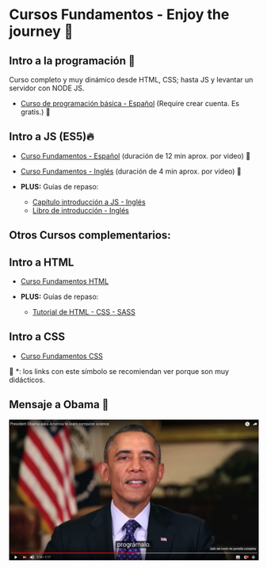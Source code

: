 # Cursos Fundamentos - Enjoy the journey 🎉
## Intro a la programación 🚀
  Curso completo y muy dinámico desde HTML, CSS; hasta JS y levantar un servidor con NODE JS.
  - [Curso de programación básica - Español][curso_intro_programacion] (Require crear cuenta. Es gratis.) 💯

## Intro a JS (ES5)🔥
  - [Curso Fundamentos - Español][tuto_JS_1_ESP] (duración de 12 min aprox. por video) 💯
  - [Curso Fundamentos - Inglés][tuto_JS_2_EN] (duración de 4 min aprox. por video) 💯

  - **PLUS:** Guías de repaso:
    - [Capítulo introducción a JS - Inglés][book_JS_1_EN]
    - [Libro de introducción - Inglés][book_JS_2_EN]

## Otros Cursos complementarios:

## Intro a HTML
  - [Curso Fundamentos HTML][tuto_HTML_1_ESP]

  - **PLUS:** Guías de repaso:
    - [Tutorial de HTML - CSS - SASS][book_HTML_1_EN]

## Intro a CSS
  - [Curso Fundamentos CSS][tuto_CSS_1_ESP]

💯 *: los links con este símbolo se recomiendan ver porque son muy didácticos.

## Mensaje a Obama 🙌
[![Every body should learn how to program a computer][obama]][yt_1]

[curso_intro_programacion]: <https://platzi.com/clases/programacion-basica/>

[tuto_HTML_1_ESP]: <https://www.youtube.com/watch?v=cqMfPS8jPys&list=PLhSj3UTs2_yVHt2DgHky_MzzRC58UHE4z>
[book_HTML_1_EN]: <http://marksheet.io/>

[tuto_CSS_1_ESP]: <https://www.youtube.com/watch?v=4CM-wa7abtI&list=PLhSj3UTs2_yU0fGoS1bjpHqky4kCEmTbR&index=11>

[tuto_JS_1_ESP]: <https://www.youtube.com/watch?v=xnWtGNiG2lg&list=PLhSj3UTs2_yVC0iaCGf16glrrfXuiSd0G>
[tuto_JS_2_EN]: <https://www.youtube.com/watch?v=le-URjBhevE&list=PLWKjhJtqVAbk2qRZtWSzCIN38JC_NdhW5>

[book_JS_1_EN]: <https://github.com/getify/You-Dont-Know-JS/blob/master/up%20%26%20going/ch2.md>
[book_JS_2_EN]: <http://eloquentjavascript.net/>

[yt_1]: <https://www.youtube.com/watch?v=6XvmhE1J9PY>
[yt_2]: <https://www.youtube.com/watch?v=sDk1pTDPROI>

[obama]: imgs/obama.png
